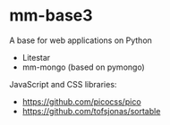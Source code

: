 # mm-base3

A base for web applications on Python
- Litestar
- mm-mongo (based on pymongo)


JavaScript and CSS libraries:
- https://github.com/picocss/pico
- https://github.com/tofsjonas/sortable
